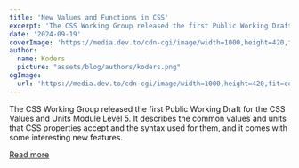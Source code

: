 ```yaml
---
title: 'New Values and Functions in CSS'
excerpt: 'The CSS Working Group released the first Public Working Draft for the CSS Values and Units Module Level 5. It describes the common values and units that CSS properties accept and the syntax used for them, and it comes with some interesting new features.'
date: '2024-09-19'
coverImage: 'https://media.dev.to/cdn-cgi/image/width=1000,height=420,fit=cover,gravity=auto,format=auto/https%3A%2F%2Fdev-to-uploads.s3.amazonaws.com%2Fuploads%2Farticles%2Fkvthkzo9pmthdyucuf7n.png'
author:
  name: Koders
  picture: "assets/blog/authors/koders.png"
ogImage:
  url: 'https://media.dev.to/cdn-cgi/image/width=1000,height=420,fit=cover,gravity=auto,format=auto/https%3A%2F%2Fdev-to-uploads.s3.amazonaws.com%2Fuploads%2Farticles%2Fkvthkzo9pmthdyucuf7n.png'
---
```


The CSS Working Group released the first Public Working Draft for the CSS Values and Units Module Level 5. It describes the common values and units that CSS properties accept and the syntax used for them, and it comes with some interesting new features.

[Read more](https://dev.to/alvaromontoro/new-values-and-functions-in-css-1b9o)
